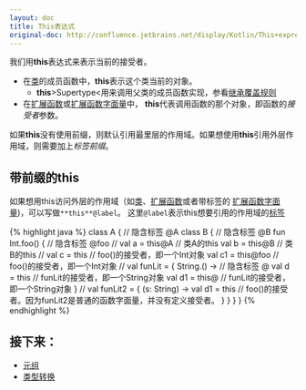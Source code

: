 ```yaml
---
layout: doc
title: This表达式
original-doc: http://confluence.jetbrains.net/display/Kotlin/This+expressions
---
```


我们用**this**表达式来表示当前的接受者。

* 在[类](posts/classes-and-inheritance)的成员函数中，**this**表示这个类当前的对象。
  * **this**&gt;Supertype&lt;用来调用父类的成员函数实现，参看[继承覆盖规则](posts/classes-and-inheritance#overriding-rules)
* 在[扩展函数](posts/extension-functions)或[扩展函数字面量](posts/function-literals#extensions)中，
**this**代表调用函数的那个对象，即函数的*接受者*参数。

如果**this**没有使用前缀，则默认引用最里层的作用域。如果想使用**this**引用外层作用域，则需要加上*标签前缀*。

## 带前缀的**this**

如果想用this访问外层的作用域（如[类](posts/classes-and-inheritance)、[扩展函数](posts/extension-functions)或者带标签的
[扩展函数字面量](posts/function-literals#extensions))，可以写做`**this**@label`。
这里`@label`表示this想要引用的作用域的[标签](posts/returns-and-jumps)

{% highlight java %}
class A { // 隐含标签 @A
  class B { // 隐含标签 @B
    fun Int.foo() { // 隐含标签 @foo
      //
      val a = this@A // 类A的this
      val b = this@B // 类B的this
      //
      val c = this // foo()的接受者，即一个Int对象
      val c1 = this@foo // foo()的接受者，即一个Int对象
      //
      val funLit = { String.() -> // 隐含标签 @
        val d = this // funLit的接受者，即一个String对象
        val d1 = this@ // funLit的接受者，即一个String对象
      }
      //
      val funLit2 = { (s: String) ->
        val d1 = this // foo()的接受者。因为funLit2是普通的函数字面量，并没有定义接受者。
      }
    }
  }
}
{% endhighlight %}

## 接下来：
* [元组](posts/tuples)
* [类型转换](posts/type-casts)
